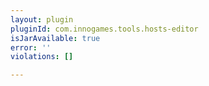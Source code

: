 ```yaml
---
layout: plugin
pluginId: com.innogames.tools.hosts-editor
isJarAvailable: true
error: ''
violations: []

---
```

